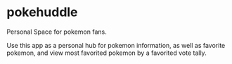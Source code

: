 # pokehuddle
Personal Space for pokemon fans.

Use this app as a personal hub for pokemon information, as well as favorite pokemon, and view most favorited pokemon by a favorited vote tally.
